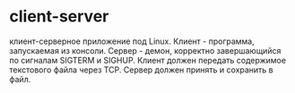 # client-server

клиент-серверное приложение под Linux. 
Клиент - программа, запускаемая из консоли. 
Сервер - демон, корректно завершающийся по сигналам SIGTERM и SIGHUP. 
Клиент должен передать содержимое текстового файла через TCP. 
Сервер должен принять и сохранить в файл.

